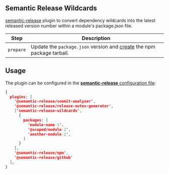 Semantic Release Wildcards
---

[semantic-release] plugin to convert dependency wildcards into the latest released version number within a module's package.json file.

| Step               | Description|
|--------------------|---------------------------------------------------------------------|
| `prepare`          | Update the `package.json` version and [create](https://docs.npmjs.com/cli/pack) the npm package tarball.|

## Usage

The plugin can be configured in the [**semantic-release** configuration file](https://github.com/semantic-release/semantic-release/blob/master/docs/usage/configuration.md#configuration):

```json
{
  plugins: [
    '@semantic-release/commit-analyzer',
    '@semantic-release/release-notes-generator',
    ['semantic-release-wildcards',
      {
        packages: [
          'module-name-1'.
          '@scoped/module-2',
          'another-module-2',
        ]
      }
    ],
    '@semantic-release/npm',
    '@semantic-release/github'
  ],
}
```


[semantic-release]: https://semantic-release.gitbook.io/semantic-release/
